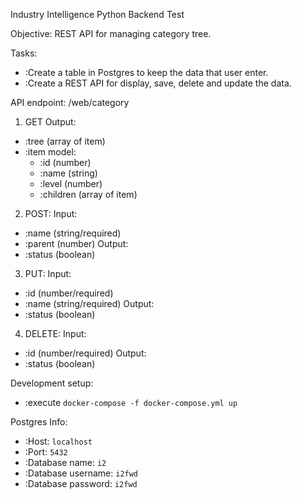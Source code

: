 Industry Intelligence Python Backend Test

Objective:
REST API for managing category tree. 

Tasks:
- :Create a table in Postgres to keep the data that user enter.
- :Create a REST API for display, save, delete and update the data.

API endpoint: /web/category

1. GET
Output:
- :tree (array of item)
- :item model:
    - :id (number)
    - :name (string)
    - :level (number)
    - :children (array of item)

2. POST:
Input:
- :name (string/required)
- :parent (number)
Output:
- :status (boolean)

3. PUT:
Input:
- :id (number/required)
- :name (string/required)
Output:
- :status (boolean)

4. DELETE:
Input:
- :id (number/required)
Output:
- :status (boolean)

Development setup:
- :execute `docker-compose -f docker-compose.yml up`

Postgres Info:
- :Host: `localhost`
- :Port: `5432`
- :Database name: `i2`
- :Database username: `i2fwd`
- :Database password: `i2fwd`
